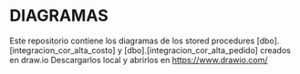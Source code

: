 # DIAGRAMAS

Este repositorio contiene los diagramas de los stored procedures [dbo].[integracion_cor_alta_costo]  y [dbo].[integracion_cor_alta_pedido] 
creados en draw.io 
Descargarlos local y abrirlos en https://www.drawio.com/
